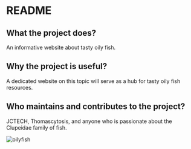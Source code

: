 # README
## What the project does?
An informative website about tasty oily fish.
## Why the project is useful?
A dedicated website on this topic will serve as a hub for tasty oily fish resources.
## Who maintains and contributes to the project?
JCTECH, Thomascytosis, and anyone who is passionate about the Clupeidae family of fish.

![oilyfish](https://user-images.githubusercontent.com/22608842/176962597-d425df06-d8b3-4469-8882-ddc9ab9615ed.jpg)
